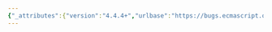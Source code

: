 ```yaml
---
{"_attributes":{"version":"4.4.4+","urlbase":"https://bugs.ecmascript.org/","maintainer":"dherman@mozilla.com"},"bug":{"bug_id":790,"creation_ts":"2012-10-11 11:28:00 -0700","short_desc":"12.6.3: \"(This value is not used but the call may have side-effects.)\"","delta_ts":"2012-10-26 15:34:32 -0700","product":"Draft for 6th Edition","component":"editorial issue","version":"Rev 10: September 27, 2012 Draft","rep_platform":"All","op_sys":"All","bug_status":"RESOLVED","resolution":"FIXED","priority":"Normal","bug_severity":"minor","everconfirmed":true,"reporter":{"uid":"jmdyck","name":"Michael Dyck"},"assigned_to":{"uid":"allen","name":"Allen Wirfs-Brock"},"long_desc":[{"commentid":1928,"comment_count":0,"who":{"uid":"jmdyck","name":"Michael Dyck"},"bug_when":"2012-10-11 11:28:44 -0700","thetext":"In 12.6.3 \"The for Statement\",\nunder \"Runtime Semantics: Labelled Evaluation\",\nrule 1 step 1.b says:\n     Let exprValue be GetValue(exprRef).\n     (This value is not used but the call may have side-effects.)\n\nBut 'exprValue' *is* used: it's passed to LoopContinues() (which certainly uses it), and it's possibly returned as the result of the algorithm.\n\nSo delete the parenthesized sentence."},{"commentid":2043,"comment_count":1,"who":{"uid":"allen","name":"Allen Wirfs-Brock"},"bug_when":"2012-10-25 14:58:40 -0700","thetext":"corrected in rev 11 editor's draft"},{"commentid":2187,"comment_count":2,"who":{"uid":"allen","name":"Allen Wirfs-Brock"},"bug_when":"2012-10-26 15:34:32 -0700","thetext":"in October 26, 2012 release draft"}]}}
---
```

